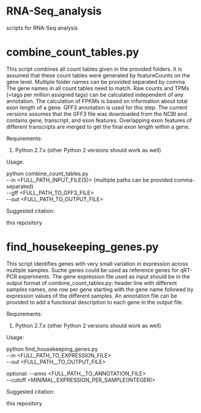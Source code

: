 # RNA-Seq_analysis
scripts for RNA-Seq analysis





# combine_count_tables.py
This script combines all count tables given in the provided folders. It is assumed that these count tables were generated by featureCounts on the gene level. Multiple folder names can be provided separated by comma. The gene names in all count tables need to match. Raw counts and TPMs (=tags per million assigned tags) can be calculated independent of any annotation. The calculation of FPKMs is based on information about total exon length of a gene. GFF3 annotation is used for this step. The current versions assumes that the GFF3 file was downloaded from the NCBI and contains gene, transcript, and exon features. Overlapping exon features of different transcripts are merged to get the final exon length within a gene.


Requirements:

1) Python 2.7.x (other Python 2 versions should work as well)

Usage:

python combine_count_tables.py \
--in <FULL_PATH_INPUT_FILE(S)> (multiple paths can be provided comma-separated) \
--gff <FULL_PATH_TO_GFF3_FILE> \
--out <FULL_PATH_TO_OUTPUT_FILE>


Suggested citation:

this repository






# find_housekeeping_genes.py
This script identifies genes with very small variation in expression across multiple samples. Suche genes could be used as reference genes for qRT-PCR experiments. The gene expression file used as input should be in the output format of combine_count_tables.py: header line with different samples names, one row per gene starting with the gene name followed by expression values of the different samples. An annotation file can be provided to add a functional description to each gene in the output file.


Requirements:

1) Python 2.7.x (other Python 2 versions should work as well)

Usage:

python find_housekeeping_genes.py \
--in <FULL_PATH_TO_EXPRESSION_FILE> \
--out <FULL_PATH__TO_OUTPUT_FILE>

optional:
--anno <FULL_PATH__TO_ANNOTATION_FILE> \
--cutoff <MINIMAL_EXPRESSION_PER_SAMPLE(INTEGER)>


Suggested citation:

this repository
